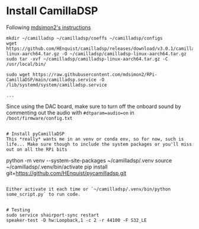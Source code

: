 # Install CamillaDSP

Following [mdsimon2's instructions](https://github.com/mdsimon2/RPi-CamillaDSP)
```
mkdir ~/camilladsp ~/camilladsp/coeffs ~/camilladsp/configs
wget https://github.com/HEnquist/camilladsp/releases/download/v3.0.1/camilladsp-linux-aarch64.tar.gz -O ~/camilladsp/camilladsp-linux-aarch64.tar.gz
sudo tar -xvf ~/camilladsp/camilladsp-linux-aarch64.tar.gz -C /usr/local/bin/

sudo wget https://raw.githubusercontent.com/mdsimon2/RPi-CamillaDSP/main/camilladsp.service -O /lib/systemd/system/camilladsp.service

...

```

Since using the DAC board, make sure to turn off the onboard sound by commenting out the audio with `#dtparam=audio=on` in `/boot/firmware/config.txt`
```

# Install pyCamillaDSP
This *really* wants me in an venv or conda env, so for now, such is life... Make sure though to include the system packages or you'll miss out on all the RPi bits
```
python -m venv  --system-site-packages ~/camilladsp/.venv
source ~/camilladsp/.venv/bin/activate
pip install git+https://github.com/HEnquist/pycamilladsp.git

```

Either activate it each time or `~/camilladsp/.venv/bin/python some_script.py` to run code.


# Testing
sudo service shairport-sync restart
speaker-test -D hw:Loopback,1 -c 2 -r 44100 -F S32_LE
